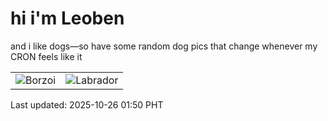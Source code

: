 # hi i'm Leoben

and i like dogs—so have some random dog pics that change whenever my CRON feels like it

|  |  |
|--------|----------|
| ![Borzoi](https://random-dog-vercel.vercel.app/api/random-borzoi?v=1761414652) | ![Labrador](https://random-dog-vercel.vercel.app/api/random-labrador?v=1761414652) |

Last updated: 2025-10-26 01:50 PHT
